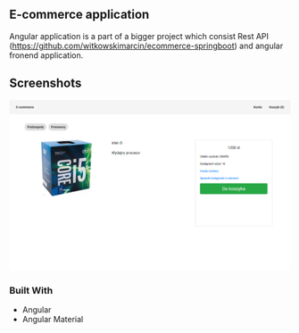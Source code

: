 ## E-commerce application

Angular application is a part of a bigger project which consist Rest API (https://github.com/witkowskimarcin/ecommerce-springboot) and angular fronend application.

## Screenshots

![Screenshot](ss1.png)

### Built With

* Angular
* Angular Material

